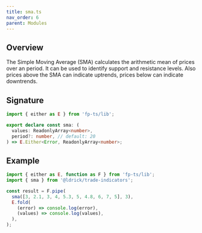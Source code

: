 ```yaml
---
title: sma.ts
nav_order: 6
parent: Modules
---
```


## Overview

The Simple Moving Average (SMA) calculates the arithmetic mean of prices over an period. It can be used to identify support and resistance levels. Also prices above the SMA can indicate uptrends, prices below can indicate downtrends.

## Signature

```typescript
import { either as E } from 'fp-ts/lib';

export declare const sma: (
  values: ReadonlyArray<number>,
  period?: number, // default: 20
) => E.Either<Error, ReadonlyArray<number>;
```

## Example

```typescript
import { either as E, function as F } from 'fp-ts/lib';
import { sma } from '@ldrick/trade-indicators';

const result = F.pipe(
  sma([3, 2.1, 3, 4, 5.3, 5, 4.8, 6, 7, 5], 3),
  E.fold(
    (error) => console.log(error),
    (values) => console.log(values),
  ),
);
```

